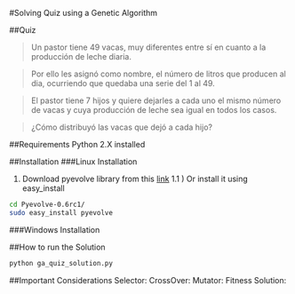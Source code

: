 #Solving Quiz using a Genetic Algorithm

##Quiz

>Un pastor tiene 49 vacas, muy diferentes entre sí en cuanto a la producción de leche diaria.

>Por ello les asignó como nombre, el número de litros que producen al dia, ocurriendo que quedaba una serie del  1 al 49.

>El pastor tiene 7 hijos y quiere dejarles a cada uno el mismo número de vacas y cuya producción de leche sea igual en todos los casos.

>¿Cómo distribuyó las vacas que dejó a cada hijo? 

##Requirements
Python 2.X installed

##Installation
###Linux Installation
1) Download pyevolve library from this [link](http://pyevolve.sourceforge.net/0_6rc1/intro.html#downloads)
1.1 ) Or install it using easy_install
```bash
cd Pyevolve-0.6rc1/
sudo easy_install pyevolve
```

###Windows Installation

##How to run the Solution
```python
python ga_quiz_solution.py 
```
##Important Considerations
Selector:
CrossOver:
Mutator:
Fitness Solution: